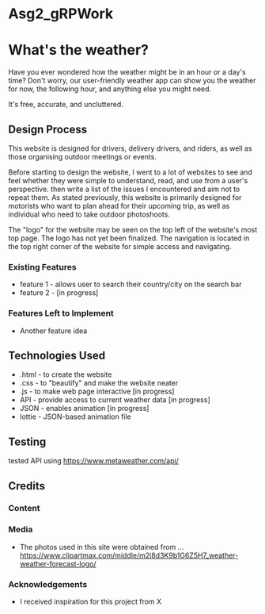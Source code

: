# Asg2_gRPWork

# What's the weather?

Have you ever wondered how the weather might be in an hour or a day's time? Don't worry, our user-friendly weather app can show you the weather for now, the following hour, and anything else you might need.

It's free, accurate, and uncluttered.
 
## Design Process
 
This website is designed for drivers, delivery drivers, and riders, as well as those organising outdoor meetings or events. 

Before starting to design the website, I went to a lot of websites to see and feel whether they were simple to understand, read, and use from a user's perspective. then write a list of the issues I encountered and aim not to repeat them. As stated previously, this website is primarily designed for motorists who want to plan ahead for their upcoming trip, as well as individual who need to take outdoor photoshoots.

The "logo" for the website may be seen on the top left of the website's most top page. The logo has not yet been finalized. The navigation is located in the top right corner of the website for simple access and navigating.


### Existing Features
- feature 1 - allows user to search their country/city on the search bar
- feature 2 - [in progress]


### Features Left to Implement
- Another feature idea

## Technologies Used

- .html - to create the website
- .css  - to "beautify" and make the website neater
- .js   - to make web page interactive [in progress]
- API   - provide access to current weather data [in progress]
- JSON  - enables animation [in progress]
- lottie - JSON-based animation file

## Testing

tested API using https://www.metaweather.com/api/

## Credits

### Content

### Media
- The photos used in this site were obtained from ...
https://www.clipartmax.com/middle/m2i8d3K9b1G6Z5H7_weather-weather-forecast-logo/

### Acknowledgements

- I received inspiration for this project from X
